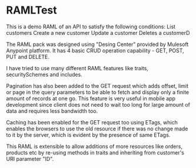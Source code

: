 # RAMLTest

This is a demo RAML of an API to satisfy the following conditions:
List customers
Create a new customer
Update a customer
Deletes a customerD

The RAML pack was designed using "Desing Center" provided by Mulesoft Anypoint platform.
It has 4 basic CRUD operation capability - GET, POST, PUT and DELETE.

I have tried to use many different RAML features like traits, securitySchemes and includes.

Pagination has also been added to the GET request which adds offset, limit or page in the query parameters to be able to fetch and display only a finite amount of records at one go. This feature is very useful in mobile app development since client does not need to wait too long for large amount of data and requires less bandwidth too.

Caching has been enabled for the GET request too using ETags, which enables the browsers to use the old resource if there was no change made to it by the server, which is evident by the presence of same ETags.

This RAML is extensible to allow additions of more resources like orders, products etc by re-using methods in traits and inheriting from customer's URI parameter "ID".
